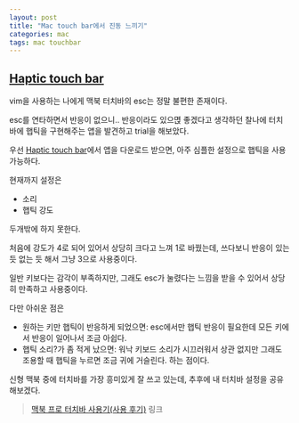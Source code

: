 ```yaml
---
layout: post
title: "Mac touch bar에서 진동 느끼기"
categories: mac
tags: mac touchbar
---
```


## [Haptic touch bar](https://www.haptictouchbar.com)

vim을 사용하는 나에게 맥북 터치바의 esc는 정말 불편한 존재이다. 

esc를 연타하면서 반응이 없으니.. 반응이라도 있으멵 좋겠다고 생각하던 찰나에 터치바에 햅틱을 구현해주는 앱을 발견하고 trial을 해보았다.

우선 [Haptic touch bar](https://www.haptictouchbar.com)에서 앱을 다운로드 받으면, 아주 심플한 설정으로 햅틱을 사용 가능하다.


현재까지 설정은
- 소리
- 햅틱 강도

두개밖에 하지 못한다.

처음에 강도가 4로 되어 있어서 상당히 크다고 느껴 1로 바꿨는데, 쓰다보니 반응이 있는 듯 없는 듯 해서 그냥 3으로 사용중이다.


일반 키보다는 감각이 부족하지만, 그래도 esc가 눌렸다는 느낌을 받을 수 있어서 상당히 만족하고 사용중이다. 

다만 아쉬운 점은
- 원하는 키만 햅틱이 반응하게 되었으면: esc에서만 햅틱 반응이 필요한데 모든 키에서 반응이 일어나서 조금 아쉽다.
- 햅틱 소리?가 좀 적게 났으면: 워낙 키보드 소리가 시끄러워서 상관 없지만 그래도 조용할 때 햅틱을 누르면 조금 귀에 거슬린다.
하는 점이다.

신형 맥북 중에 터치바를 가장 흥미있게 잘 쓰고 있는데, 추후에 내 터치바 설정을 공유해보겠다.


> [맥북 프로 터치바 사용기(사용 후기)]() 링크

